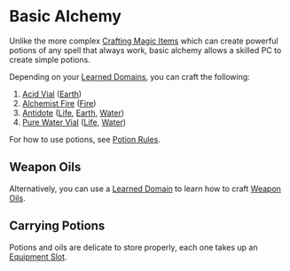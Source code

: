 # Basic Alchemy

Unlike the more complex [Crafting Magic Items](Crafting%20Magic%20Items.md) which can create powerful potions of any spell that always work, basic alchemy allows a skilled PC to create simple potions.

Depending on your [Learned Domains](../Spellcasting/Spell%20Learning/Learned%20Domains.md), you can craft the following:

1. [Acid Vial](../../Items%20and%20Gear/Gear/250%20Coins/Acid%20Vial.md) ([Earth](../Spells/Spell%20Domains/Earth.md))
2. [Alchemist Fire](../../Items%20and%20Gear/Gear/250%20Coins/Alchemist%20Fire.md) ([Fire](../Spells/Spell%20Domains/Fire.md))
3. [Antidote](../../Items%20and%20Gear/Gear/250%20Coins/Antidote.md) ([Life](../Spells/Spell%20Domains/Life.md), [Earth](../Spells/Spell%20Domains/Earth.md), [Water](../Spells/Spell%20Domains/Water.md))
4. [Pure Water Vial](../../Items%20and%20Gear/Gear/250%20Coins/Pure%20Water%20Vial.md) ([Life](../Spells/Spell%20Domains/Life.md), [Water](../Spells/Spell%20Domains/Water.md))

For how to use potions, see [Potion Rules](Potion%20Rules.md).

## Weapon Oils

Alternatively, you can use a [Learned Domain](../Spellcasting/Spell%20Learning/Learned%20Domains.md) to learn how to craft [Weapon Oils](Weapon%20Oils.md).

## Carrying Potions

Potions and oils are delicate to store properly, each one takes up an [Equipment Slot](../../Player%20Characters/Inventory/Equipment%20Slot.md).
